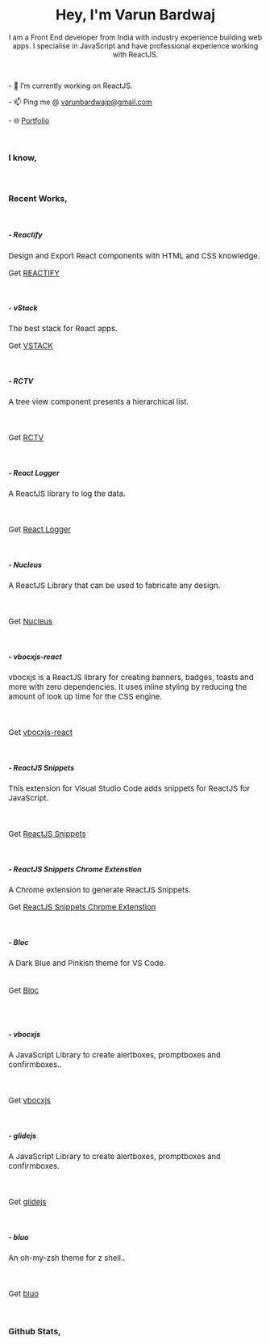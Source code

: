 <h1 align="center">
    Hey, I'm Varun Bardwaj
</h1>
<p align="center">
    I am a Front End developer from India with industry experience building web apps. I specialise in JavaScript and have professional experience working with ReactJS.
</p><br />
</p>
<p> - 🔭 I’m currently working on ReactJS.</p>
<!-- <p> - 👨‍💻 I’m currently developing <a target="_blank" href="https://demo.react-logger.bardwaj.me">React Logger</a>.</p> -->
<p> - 📫 Ping me @ <a target="_blank" href="mailto:varunbardwajp@gmail.com">varunbardwajp@gmail.com</a></p>
<p> - 🌐 <a href="https://varunbardwaj.pages.dev" target="_blank">Portfolio</a></p><br />
<h3 align="left">I know,</h3>
<div style="display: flex; flex-direction: row; flex-wrap: wrap">
<img style="margin-right: 5px; margin-top: 5px" src="https://img.shields.io/badge/React-20232A?style=for-the-badge&logo=react&logoColor=61DAFB" alt="" />
<img style="margin-right: 5px; margin-top: 5px" src="https://img.shields.io/badge/Typescript-007ACC?style=for-the-badge&logo=Typescript&logoColor=white" alt="" />
<img style="margin-right: 5px; margin-top: 5px" src="https://img.shields.io/badge/JavaScript-EFD81D?style=for-the-badge&logo=Javascript&logoColor=black" alt="" />
</div>
<br />
<h3 align="left">Recent Works,</h3><br />

<h5>- Reactify</h5>
<p style="font-size: 15px">Design and Export React components with HTML and CSS knowledge.</p>
<p style="font-size: 15px">Get <a href="https://beta-reactify.pages.dev/" target="_blank">REACTIFY</a></p><br />
<h5>- vStack</h5>
<p style="font-size: 15px">The best stack for React apps.</p>
<p style="font-size: 15px">Get <a href="https://vstack.pages.dev/" target="_blank">VSTACK</a></p><br />
<h5>- RCTV</h5>
<p style="font-size: 15px">A tree view component presents a hierarchical list.</p>
<div style="display: flex; flex-direction: row; flex-wrap: wrap">
    <img style="margin-right: 5px; margin-top: 5px" src="https://img.shields.io/npm/v/rc-tree-view?style=for-the-badge" alt="" />
    <img style="margin-right: 5px; margin-top: 5px" src="https://img.shields.io/npm/dt/rc-tree-view?style=for-the-badge" alt="" />
    <img style="margin-right: 5px; margin-top: 5px" src="https://img.shields.io/npm/l/rc-tree-view?style=for-the-badge" alt="" />
</div><br />
<p style="font-size: 15px">Get <a href="https://rctv-varunbardwaj.pages.dev/" target="_blank">RCTV</a></p><br />
<h5>- React Logger</h5>
<p style="font-size: 15px">A ReactJS library to log the data.</p>
<div style="display: flex; flex-direction: row; flex-wrap: wrap">
    <img style="margin-right: 5px; margin-top: 5px" src="https://img.shields.io/npm/v/react-logger-js?style=for-the-badge" alt="" />
    <img style="margin-right: 5px; margin-top: 5px" src="https://img.shields.io/npm/dt/react-logger-js?style=for-the-badge" alt="" />
    <img style="margin-right: 5px; margin-top: 5px" src="https://img.shields.io/npm/l/react-logger-js?style=for-the-badge" alt="" />
</div><br />
<p style="font-size: 15px">Get <a href="https://react-logger-js-varunbardwaj.pages.dev/" target="_blank">React Logger</a></p><br />
<h5>- Nucleus</h5>
<p style="font-size: 15px">A ReactJS Library that can be used to fabricate any design.</p>
<div style="display: flex; flex-direction: row; flex-wrap: wrap">
    <img style="margin-right: 5px; margin-top: 5px" src="https://img.shields.io/npm/v/react-nucleus-js?style=for-the-badge" alt="" />
    <img style="margin-right: 5px; margin-top: 5px" src="https://img.shields.io/npm/dt/react-nucleus-js?style=for-the-badge" alt="" />
    <img style="margin-right: 5px; margin-top: 5px" src="https://img.shields.io/npm/l/react-nucleus-js?style=for-the-badge" alt="" />
</div><br />
<p style="font-size: 15px">Get <a href="https://nucleus-js.web.app/" target="_blank">Nucleus</a></p><br />
<h5>- vbocxjs-react</h5>
<p style="font-size: 15px">vbocxjs is a ReactJS library for creating banners, badges, toasts and more with zero dependencies. It uses inline styling by reducing the amount of look up time for the CSS engine.</p>
<div style="display: flex; flex-direction: row; flex-wrap: wrap">
    <img style="margin-right: 5px; margin-top: 5px" src="https://img.shields.io/npm/v/vbocxjs?style=for-the-badge" alt="" />
    <img style="margin-right: 5px; margin-top: 5px" src="https://img.shields.io/npm/dt/vbocxjs?style=for-the-badge" alt="" />
    <img style="margin-right: 5px; margin-top: 5px" src="https://img.shields.io/npm/l/vbocxjs?style=for-the-badge" alt="" />
</div><br />
<p style="font-size: 15px">Get <a href="https://rc-vbocxjs-varunbardwaj.pages.dev/" target="_blank">vbocxjs-react</a></p><br />
<h5>- ReactJS 
Snippets</h5>
<p style="font-size: 15px">This extension for Visual Studio Code adds snippets for ReactJS for JavaScript.</p>
<div style="display: flex; flex-direction: row; flex-wrap: wrap">
<img style="margin-right: 5px; margin-top: 5px" src="https://vsmarketplacebadge.apphb.com/version-short/VarunBardwaj.reactjssnippets.svg?style=for-the-badge" alt="" />
<img style="margin-right: 5px; margin-top: 5px" src="https://vsmarketplacebadge.apphb.com/downloads-short/VarunBardwaj.reactjssnippets.svg?style=for-the-badge" alt="" />
<img style="margin-right: 5px; margin-top: 5px" src="https://vsmarketplacebadge.apphb.com/installs-short/VarunBardwaj.reactjssnippets.svg?style=for-the-badge" alt="" />
<img style="margin-right: 5px; margin-top: 5px" src="https://vsmarketplacebadge.apphb.com/trending-monthly/VarunBardwaj.reactjssnippets.svg?style=for-the-badge" alt="" />
</div><br />
<p style="font-size: 15px">Get <a href="https://marketplace.visualstudio.com/items?itemName=VarunBardwaj.reactjssnippets" target="_blank">ReactJS Snippets</a></p><br />
<h5>- ReactJS Snippets Chrome Extenstion</h5>
<p style="font-size: 15px">A Chrome extension to generate ReactJS Snippets.</p>
<p style="font-size: 15px">Get <a href="https://chrome.google.com/webstore/detail/reactjs-snippets/epoagfnkaebeghlfdcdhdgifidjdabif" target="_blank">ReactJS Snippets Chrome Extenstion</a></p><br />
<h5>- Bloc</h5>
<p style="font-size: 15px">A Dark Blue and Pinkish theme for VS Code.</p>
<div style="display: flex; flex-direction: row; flex-wrap: wrap">
<img style="margin-right: 5px; margin-top: 5px" src="https://vsmarketplacebadge.apphb.com/version-short/VarunBardwaj.bloc.svg?style=for-the-badge" alt="" />
<img style="margin-right: 5px; margin-top: 5px" src="https://vsmarketplacebadge.apphb.com/downloads-short/VarunBardwaj.bloc.svg?style=for-the-badge" alt="" />
<img style="margin-right: 5px; margin-top: 5px" src="https://vsmarketplacebadge.apphb.com/installs/VarunBardwaj.bloc.svg?style=for-the-badge" alt="" />
<img style="margin-right: 5px; margin-top: 5px" src="https://vsmarketplacebadge.apphb.com/trending-monthly/VarunBardwaj.bloc.svg?style=for-the-badge" alt="" />
</div>
<p style="font-size: 15px">Get <a href="https://marketplace.visualstudio.com/items?itemName=VarunBardwaj.bloc" target="_blank">Bloc</a></p><br />
<br />
<h5>- vbocxjs</h5>
<p style="font-size: 15px">A JavaScript Library to create alertboxes, promptboxes and confirmboxes..</p>
<div style="display: flex; flex-direction: row; flex-wrap: wrap">
    <img style="margin-right: 5px; margin-top: 5px" src="https://img.shields.io/npm/v/vbocxjs.lib?style=for-the-badge" alt="" />
    <img style="margin-right: 5px; margin-top: 5px" src="https://img.shields.io/npm/dt/vbocxjs.lib?style=for-the-badge" alt="" />
    <img style="margin-right: 5px; margin-top: 5px" src="https://img.shields.io/npm/l/vbocxjs.lib?style=for-the-badge" alt="" />
</div><br />
<p style="font-size: 15px">Get <a href="https://vbocxjs-varunbardwaj.pages.dev/" target="_blank">vbocxjs</a></p><br />
<h5>- glidejs</h5>
<p style="font-size: 15px">A JavaScript Library to create alertboxes, promptboxes and confirmboxes.</p>
<div style="display: flex; flex-direction: row; flex-wrap: wrap">
    <img style="margin-right: 5px; margin-top: 5px" src="https://img.shields.io/npm/v/glidejs.lib?style=for-the-badge" alt="" />
    <img style="margin-right: 5px; margin-top: 5px" src="https://img.shields.io/npm/dt/glidejs.lib?style=for-the-badge" alt="" />
    <img style="margin-right: 5px; margin-top: 5px" src="https://img.shields.io/npm/l/glidejs.lib?style=for-the-badge" alt="" />
</div><br />
<p style="font-size: 15px">Get <a href="https://glidejs-varunbardwaj.pages.dev/" target="_blank">glidejs</a></p><br />

<h5>- bluo</h5>
<p style="font-size: 15px">An oh-my-zsh theme for z shell..</p>
<div style="display: flex; flex-direction: row; flex-wrap: wrap">
    <img style="margin-right: 5px; margin-top: 5px" src="https://img.shields.io/npm/v/bluo-zsh-theme?style=for-the-badge" alt="" />
    <img style="margin-right: 5px; margin-top: 5px" src="https://img.shields.io/npm/dt/bluo-zsh-theme?style=for-the-badge" alt="" />
    <img style="margin-right: 5px; margin-top: 5px" src="https://img.shields.io/npm/l/bluo-zsh-theme?style=for-the-badge" alt="" />
</div><br />
<p style="font-size: 15px">Get <a href="https://bluo-zsh-varunbardwaj.pages.dev/" target="_blank">bluo</a></p><br />

<h3 align="left">Github Stats,</h3><br />
<img src="https://github-readme-stats.vercel.app/api/top-langs/?username=varunpbardwaj&langs_count=8" alt="">
<br /><br />
